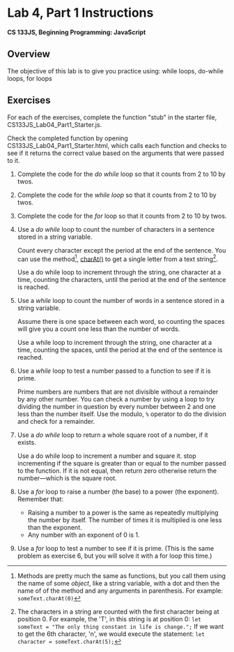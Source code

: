 <h1>Lab 4, Part 1 Instructions</h1>

**CS 133JS, Beginning Programming: JavaScript**

## Overview

The objective of this lab is to give you practice using:  while loops, do-while loops, for loops 

## Exercises

For each of the exercises, complete the function "stub" in the starter file, CS133JS_Lab04_Part1_Starter.js.

Check the completed function by opening  CS133JS_Lab04_Part1_Starter.html, which calls each function and checks to see if it returns the correct value based on the arguments that were passed to it.

1. Complete the code for the *do while* loop so that it counts from 2 to 10 by twos.

2. Complete the code for the *while loop* so that it counts from 2 to 10 by twos.

3. Complete the code for the *for* loop so that it counts from 2 to 10 by twos.

4. Use a *do while* loop to count the number of characters in a sentence stored in a string variable.

   Count every character except the period at the end of the sentence. You can use the method[^1], [charAt()](https://www.w3schools.com/jsref/jsref_charat.asp) to get a single letter from a text string[^2].

   Use a do while loop to increment through the string, one character at a time, counting the characters, until the period at the end of the sentence is reached.

5. Use a *while* loop to count the number of words in a sentence stored in a string variable.

   Assume there is one space between each word, so counting the spaces will give you a count one less than the number of words. 

   Use a while loop to increment through the string, one character at a time, counting the spaces, until the period at the end of the sentence is reached.

6. Use a *while* loop to test a number passed to a function to see if it is prime.

   Prime numbers are numbers that are not divisible without a remainder by any other number. You can check a number by using a loop to try dividing the number in question by every number between 2 and one less than the number itself. Use the modulo, `%` operator to do the division and check for a remainder.

7. Use a *do while* loop to return a whole square root of a number, if it exists.

   Use a do while loop to increment a number and square it. stop incrementing if the square is greater than or equal to the number passed to the function. If it is not equal, then return zero otherwise return the number&mdash;which is the square root.

8. Use a *for* loop to raise a number (the base) to a power (the exponent). Remember that:

   - Raising a number to a power is the same as repeatedly multiplying the number by itself. The number of times it is multiplied is one less than the exponent.
   - Any number with an exponent of 0 is 1.

9. Use a *for* loop to test a number to see if it is prime. (This is the same problem as exercise 6, but you will solve it with a for loop this time.)


[^1]: Methods are pretty much the same as functions, but you call them using the name of some *object*, like a string variable, with a dot and then the name of of the method and any arguments in parenthesis. For example: `someText.charAt(0)`
[^2]: The characters in a string are counted with the first character being at position 0. For example, the 'T', in this string is at position 0: `let someText = "The only thing constant in life is change.";` If we want to get the 6th character, 'n', we would execute the statement: `let character = someText.charAt(5);`

